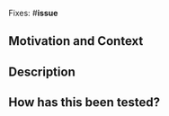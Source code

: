 [//]: #  (Link to the issue corresponding to this chunk of work)
Fixes: #__issue__

## Motivation and Context
[//]: #  (Why is this change required? What problem does it solve?)

## Description
[//]: # (Describe your changes in detail)

## How has this been tested?
[//]: # (Please describe in detail how you tested your changes)


[//]: # (OPTIONAL)
[//]: # (Add one or multiple labels: enhancement, refactoring, bugfix)
